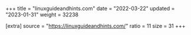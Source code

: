 +++
title = "linuxguideandhints.com"
date = "2022-03-22"
updated = "2023-01-31"
weight = 32238

[extra]
source = "https://linuxguideandhints.com/"
ratio = 11
size = 31
+++
